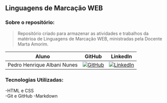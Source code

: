 
## Linguagens de Marcação WEB

### Sobre o repositório:
> Repositório criado para armazenar as atividades e trabalhos da matérioa de Linguagens de Marcação WEB, ministradas pela Docente Marta Amorim.

Aluno | GitHub | LinkedIn
:-----------------------:| :--------------: | :------------:
Pedro Henrique Albani Nunes | [![GitHub](https://img.shields.io/badge/github-black?style=for-the-badge&logo=github)](https://github.com/PedroAlbaniNunes) | [![LinkedIn](https://img.shields.io/badge/linkedin-blue?style=for-the-badge&logo=linkedin)](https://www.linkedin.com/in/pedro-henrique-albani-nunes-33a729270/)

### Tecnologias Utilizadas:
-HTML e CSS  
-Git e GitHub
-Markdown
